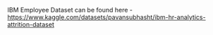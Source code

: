 IBM Employee Dataset can be found here - https://www.kaggle.com/datasets/pavansubhasht/ibm-hr-analytics-attrition-dataset
